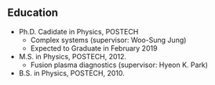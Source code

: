 Education
------
* Ph.D. Cadidate in Physics, POSTECH
  * Complex systems (supervisor: Woo-Sung Jung)
  * Expected to Graduate in February 2019
* M.S. in Physics, POSTECH, 2012.
  * Fusion plasma diagnostics (supervisor: Hyeon K. Park)
* B.S. in Physics, POSTECH, 2010.
